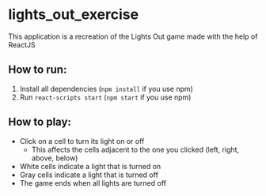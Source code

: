 # lights_out_exercise

This application is a recreation of the Lights Out game made with the help of ReactJS  

## How to run:

1. Install all dependencies (`npm install` if you use npm)
2. Run `react-scripts start` (`npm start` if you use npm)

## How to play:

- Click on a cell to turn its light on or off
  - This affects the cells adjacent to the one you clicked (left, right, above, below)
- White cells indicate a light that is turned on
- Gray cells indicate a light that is turned off
- The game ends when all lights are turned off
